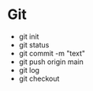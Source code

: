 # Git
* git init
* git status
* git commit -m "text"
* git push origin main
* git log
* git checkout